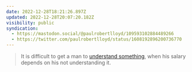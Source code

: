 ```yaml
---
date: 2022-12-28T18:21:26.897Z
updated: 2022-12-28T20:07:20.182Z
visibility: public
syndication:
  - https://mastodon.social/@paulrobertlloyd/109593102884489266
  - https://twitter.com/paulrobertlloyd/status/1608192896200736770
---
```

> It is difficult to get a man to [understand something](https://500ish.com/mastodon-brought-a-protocol-to-a-product-fight-ba9fda767c6a), when his salary depends on his not understanding it.
